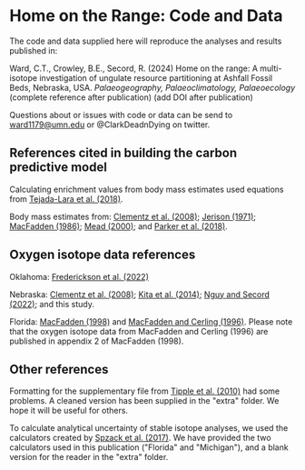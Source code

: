 # Home on the Range: Code and Data

The code and data supplied here will reproduce the analyses and results published in:

Ward, C.T., Crowley, B.E., Secord, R. (2024) Home on the range: A multi-isotope investigation of ungulate resource partitioning at Ashfall Fossil Beds, Nebraska, USA. _Palaeogeography, Palaeoclimatology, Palaeoecology_
(complete reference after publication)
(add DOI after publication)

Questions about or issues with code or data can be send to ward1179@umn.edu or @ClarkDeadnDying on twitter.

## __References cited in building the carbon predictive model__
Calculating enrichment values from body mass estimates used equations from [Tejada-Lara et al. (2018)](http://dx.doi.org/10.1098/rspb.2018.1020).

Body mass estimates from: [Clementz et al. (2008)](https://doi.org/10.2110/palo.2007.p07-054r);
[Jerison (1971)](https://doi.org/10.1086/282720);
[MacFadden (1986)](https://doi.org/10.1017/S0094837300003109);
[Mead (2000)](https://doi.org/10.1666/0094-8373(2000)026<0689:SDAPIT>2.0.CO;2); and
[Parker et al. (2018)](https://doi.org/10.1016/j.palaeo.2018.07.017).

## __Oxygen isotope data references__
Oklahoma: [Frederickson et al. (2022)](https://doi.org/10.4202/app.00941.2021)

Nebraska: 
[Clementz et al. (2008)](https://doi.org/10.2110/palo.2007.p07-054r);
[Kita et al. (2014)](https://doi.org/10.1016/j.palaeo.2014.02.013);
[Nguy and Secord (2022)](https://doi.org/10.1016/j.palaeo.2022.110929); and this study. 

Florida: 
[MacFadden (1998)](https://doi.org/10.1666/0094-8373(1998)024[0274:TOTRIE]2.3.CO;2) and 
[MacFadden and Cerling (1996)](https://doi.org/10.1080/02724634.1996.10011288). Please note that the oxygen isotope data from MacFadden and Cerling (1996) are published in appendix 2 of MacFadden (1998). 

## __Other references__

Formatting for the supplementary file from [Tipple et al. (2010)](https://doi.org/10.1029/2009PA001851) had some problems. A cleaned version has been supplied in the "extra" folder. We hope it will be useful for others.

To calculate analytical uncertainty of stable isotope analyses, we used the calculators created by [Spzack et al. (2017)](https://doi.org/10.1016/j.jasrep.2017.05.007). We have provided the two calculators used in this publication ("Florida" and "Michigan"), and a blank version for the reader in the "extra" folder. 
